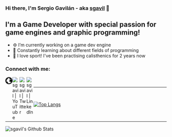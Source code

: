 ### Hi there, I'm Sergio Gavilán - aka [sgavil][website] 👋

## I'm a Game Developer with special passion for game engines and graphic programming!
- ⚙️ I’m currently working on a game dev engine
- 👾 Constantly learning about different fields of programming
- 🏅 I love sport! I've been practising calisthenics for 2 years now

### Connect with me:

[<img align="left" alt="sgavil.com" width="22px" src="https://raw.githubusercontent.com/iconic/open-iconic/master/svg/globe.svg" />][website]
[<img align="left" alt="sgavil | YouTube" width="22px" src="https://cdn.jsdelivr.net/npm/simple-icons@v3/icons/youtube.svg" />][youtube]
[<img align="left" alt="sgavil | Twitter" width="22px" src="https://cdn.jsdelivr.net/npm/simple-icons@v3/icons/twitter.svg" />][twitter]
[<img align="left" alt="sgavil | LinkedIn" width="22px" src="https://cdn.jsdelivr.net/npm/simple-icons@v3/icons/linkedin.svg" />][linkedin]

<br />

---

<br />

[![Top Langs](https://github-readme-stats.vercel.app/api/top-langs/?username=sgavil&layout=compact)](https://github.com/sgavil/github-readme-stats)

<br />

---


<img align="left" alt="sgavil's Github Stats" src="https://github-readme-stats.vercel.app/api?username=sgavil&show_icons=true&hide_border=true" />


[website]: https://sgavil.github.io/portfolio/
[twitter]: https://twitter.com/sgavil01
[youtube]: https://www.youtube.com/channel/UCmCsp4WkjQT8hVcFfxycOZg?view_as=subscriber
[linkedin]: https://www.linkedin.com/in/sgavil/
